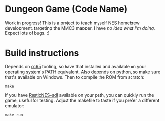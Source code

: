 # Dungeon Game (Code Name)

Work in progress! This is a project to teach myself NES homebrew development, targeting the MMC3 mapper. I have *no idea what I'm doing.* Expect lots of bugs. :)

# Build instructions

Depends on [cc65](https://github.com/cc65/cc65) tooling, so have that installed and available on your operating system's PATH equivalent. Also depends on python, so make sure that's available on Windows. Then to compile the ROM from scratch:

```
make
```

If you have [RusticNES-sdl](https://github.com/zeta0134/rusticnes-sdl) available on your path, you can quickly run the game, useful for testing. Adjust the makefile to taste if you prefer a different emulator:
```
make run
```
